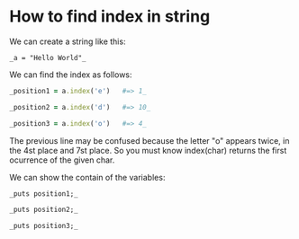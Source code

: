 # How to find index in string

We can create a string like this:

`_a = "Hello World"_`

We can find the index as follows:
```ruby
_position1 = a.index('e')   #=> 1_

_position2 = a.index('d')   #=> 10_

_position3 = a.index('o')   #=> 4_
````
The previous line may be confused because
the letter "o" appears twice, in the 4st place
and 7st place.
So you must know index(char) returns the first
ocurrence of the given char.

We can show the contain of the variables:
```ruby
_puts position1;_

_puts position2;_

_puts position3;_
```